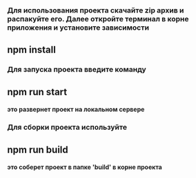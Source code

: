 ### Для использования проекта скачайте zip архив и распакуйте его. Далее откройте терминал в корне приложения и установите зависимости 
## npm install

### Для запуска проекта введите команду 
## npm run start
#### это развернет проект на локальном сервере 

### Для сборки проекта используйте 
## npm run build
#### это соберет проект в папке 'build' в корне проекта
